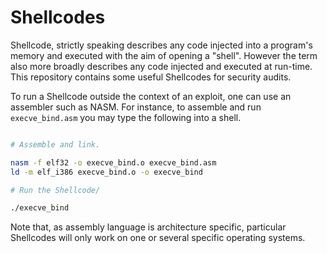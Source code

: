 # Shellcodes

Shellcode, strictly speaking describes any code injected into a program's memory and executed with the aim of opening a "shell". However the term also more broadly describes any code injected and executed at run-time. This repository contains some useful Shellcodes for security audits.

To run a Shellcode outside the context of an exploit, one can use an assembler such as NASM. For instance, to assemble and run
`execve_bind.asm` you may type the following into a shell.

```bash

# Assemble and link.

nasm -f elf32 -o execve_bind.o execve_bind.asm
ld -m elf_i386 execve_bind.o -o execve_bind

# Run the Shellcode/

./execve_bind
```
Note that, as assembly language is architecture specific, particular Shellcodes will only work on one or several specific operating systems.
